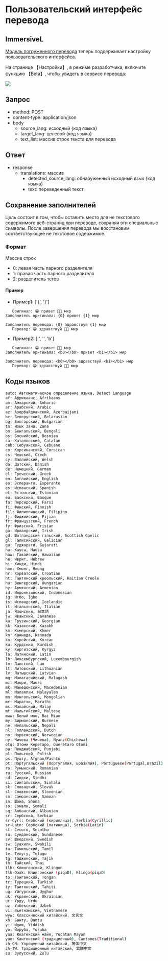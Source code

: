 # Пользовательский интерфейс перевода

## ImmersiveL

[Модель погруженного перевода](https://github.com/immersive-translate/ImmersiveL) теперь поддерживает настройку пользовательского интерфейса.

На странице 【Настройки】, в режиме разработчика, включите функцию 【Beta】, чтобы увидеть в сервисе перевода:

![](https://s.immersivetranslate.com/assets/20231026-125902.jpeg)

## Запрос

- method: POST
- content-type: application/json
- body
  - source_lang: исходный \{код языка\}
  - target_lang: целевой \{код языка\}
  - text_list: массив строк текста для перевода

## Ответ

- response
  - translations: массив
    - detected_source_lang: обнаруженный исходный язык \{код языка\}
    - text: переведенный текст

## Сохранение заполнителей

Цель состоит в том, чтобы оставить место для не текстового содержимого веб-страниц при переводе, сохраняя эти специальные символы. После завершения перевода мы восстановим соответствующее не текстовое содержимое.

### Формат

Массив строк

- 0: левая часть парного разделителя
- 1: правая часть парного разделителя
- 2: разделитель тегов

#### Пример

- Пример1: ['{', '}']

```
   Оригинал: 😁 привет 👏🏻 мир
Заполнитель оригинала: {0} привет {1} мир

Заполнитель перевода: {0} здравствуй {1} мир
   Перевод: 😁 здравствуй 👏🏻 мир
```

- Пример2: ['', '', 'b']

```
   Оригинал: 😁 привет 👏🏻 мир
Заполнитель оригинала: <b0></b0> привет <b1></b1> мир

Заполнитель перевода: <b0></b0> здравствуй <b1></b1> мир
   Перевод: 😁 здравствуй 👏🏻 мир
```

## Коды языков

```bash
auto: Автоматическое определение языка, Detect Language
af: Африкаанс, Afrikaans
am: Амхарский, Amharic
ar: Арабский, Arabic
az: Азербайджанский, Azerbaijani
be: Белорусский, Belarusian
bg: Болгарский, Bulgarian
tn: Язык Зана, Zana
bn: Бенгальский, Bengali
bs: Боснийский, Bosnian
ca: Каталонский, Catalan
ceb: Себуанский, Cebuano
co: Корсиканский, Corsican
cs: Чешский, Czech
cy: Валлийский, Welsh
da: Датский, Danish
de: Немецкий, German
el: Греческий, Greek
en: Английский, English
eo: Эсперанто, Esperanto
es: Испанский, Spanish
et: Эстонский, Estonian
eu: Баскский, Basque
fa: Персидский, Farsi
fi: Финский, Finnish
fil: Филиппинский, Filipino
fj: Фиджийский, Fijian
fr: Французский, French
fy: Фризский, Frisian
ga: Ирландский, Irish
gd: Шотландский гэльский, Scottish Gaelic
gl: Галисийский, Galician
gu: Гуджарати, Gujarati
ha: Хауса, Hausa
haw: Гавайский, Hawaiian
he: Иврит, Hebrew
hi: Хинди, Hindi
hmn: Хмонг, Hmong
hr: Хорватский, Croatian
ht: Гаитянский креольский, Haitian Creole
hu: Венгерский, Hungarian
hy: Армянский, Armenian
id: Индонезийский, Indonesian
ig: Игбо, Igbo
is: Исландский, Icelandic
it: Итальянский, Italian
ja: Японский, 日本語
jw: Яванский, Javanese
ka: Грузинский, Georgian
kk: Казахский, Kazakh
km: Кхмерский, Khmer
kn: Каннада, Kannada
ko: Корейский, Korean
ku: Курдский, Kurdish
ky: Киргизский, Kyrgyz
la: Латинский, Latin
lb: Люксембургский, Luxembourgish
lo: Лаосский, Lao
lt: Литовский, Lithuanian
lv: Латышский, Latvian
mg: Малагасийский, Malagash
mi: Маори, Maori
mk: Македонский, Macedonian
ml: Малаялам, Malayalam
mn: Монгольский, Mongolian
mr: Маратхи, Marathi
ms: Малайский, Malay
mt: Мальтийский, Maltese
mww: Белый мяо, Bai Miao
my: Бирманский, Burmese
ne: Непальский, Nepali
nl: Голландский, Dutch
no: Норвежский, Norwegian
ny: Чичева (Чичева), Nyanz(Chichewa)
otq: Отоми Керетаро, Querétaro Otomi
pa: Пенджабский, Punjabi
pl: Польский, Polish
ps: Пушту, Afghan/Pashto
pt: Португальский (Португалия, Бразилия), Portuguese(Portugal,Brazil)
ro: Румынский, Romanian
ru: Русский, Russian
sd: Синдхи, Sindhi
si: Сингальский, Sinhala
sk: Словацкий, Slovak
sl: Словенский, Slovenian
sm: Самоанский, Samoan
sn: Шона, Shona
so: Сомали, Somali
sq: Албанский, Albanian
sr: Сербский, Serbian
sr-Cyrl: Сербский (кириллица), Serbia(Cyrillic)
sr-Latn: Сербский (латиница), Serbia(Latin)
st: Сесото, Sesotho
su: Сунданский, Sundanese
sv: Шведский, Swedish
sw: Суахили, Swahili
ta: Тамильский, Tamil
te: Телугу, Telugu
tg: Таджикский, Tajik
th: Тайский, Thai
tlh: Клингонский, Klingon
tlh-Qaak: Клингонский (piqaD), Klingo(piqaD)
to: Тонганский, Tongan
tr: Турецкий, Turkish
ty: Таитянский, Tahiti
ug: Уйгурский, Uyghur
uk: Украинский, Ukrainian
ur: Урду, Urdu
uz: Узбекский, Uzbek
vi: Вьетнамский, Vietnamese
wyw: Классический китайский, 文言文
xh: Банту, Bantu
yi: Идиш, Yiddish
yo: Йоруба, Yoruba
yua: Юкатекский майя, Yucatan Mayan
yue: Кантонский (традиционный), Cantones(Traditional)
zh-CN: Упрощенный китайский, 简体中文
zh-TW: Традиционный китайский, 繁體中文
zu: Зулусский, Zulu
```
